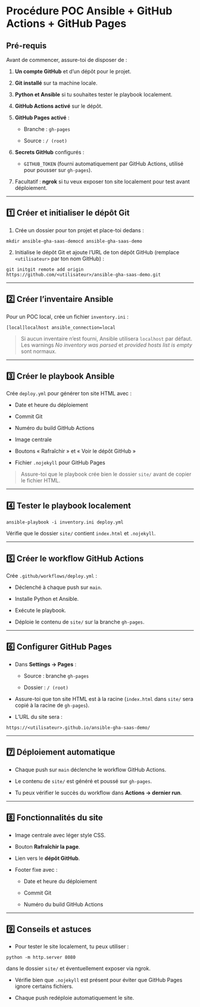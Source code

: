 # **Procédure POC Ansible + GitHub Actions + GitHub Pages**

## **Pré-requis**

Avant de commencer, assure-toi de disposer de :

1.  **Un compte GitHub** et d’un dépôt pour le projet.
    
2.  **Git installé** sur ta machine locale.
    
3.  **Python et Ansible** si tu souhaites tester le playbook localement.
    
4.  **GitHub Actions activé** sur le dépôt.
    
5.  **GitHub Pages activé** :
    
    - Branche : `gh-pages`
        
    - Source : `/ (root)`
        
6.  **Secrets GitHub** configurés :
    
    - `GITHUB_TOKEN` (fourni automatiquement par GitHub Actions, utilisé pour pousser sur `gh-pages`).
7.  Facultatif : **ngrok** si tu veux exposer ton site localement pour test avant déploiement.
    

* * *

## **1️⃣ Créer et initialiser le dépôt Git**

1.  Crée un dossier pour ton projet et place-toi dedans :

`mkdir ansible-gha-saas-democd ansible-gha-saas-demo`

2.  Initialise le dépôt Git et ajoute l’URL de ton dépôt GitHub (remplace `<utilisateur>` par ton nom GitHub) :

`git initgit remote add origin https://github.com/<utilisateur>/ansible-gha-saas-demo.git`

* * *

## **2️⃣ Créer l’inventaire Ansible**

Pour un POC local, crée un fichier `inventory.ini` :

`[local]localhost ansible_connection=local`

> Si aucun inventaire n’est fourni, Ansible utilisera `localhost` par défaut. Les warnings *No inventory was parsed* et *provided hosts list is empty* sont normaux.

* * *

## **3️⃣ Créer le playbook Ansible**

Crée `deploy.yml` pour générer ton site HTML avec :

- Date et heure du déploiement
    
- Commit Git
    
- Numéro du build GitHub Actions
    
- Image centrale
    
- Boutons « Rafraîchir » et « Voir le dépôt GitHub »
    
- Fichier `.nojekyll` pour GitHub Pages
    

> Assure-toi que le playbook crée bien le dossier `site/` avant de copier le fichier HTML.

* * *

## **4️⃣ Tester le playbook localement**

`ansible-playbook -i inventory.ini deploy.yml`

Vérifie que le dossier `site/` contient `index.html` et `.nojekyll`.

* * *

## **5️⃣ Créer le workflow GitHub Actions**

Crée `.github/workflows/deploy.yml` :

- Déclenché à chaque push sur `main`.
    
- Installe Python et Ansible.
    
- Exécute le playbook.
    
- Déploie le contenu de `site/` sur la branche `gh-pages`.
    

* * *

## **6️⃣ Configurer GitHub Pages**

- Dans **Settings → Pages** :
    
    - Source : branche `gh-pages`
        
    - Dossier : `/ (root)`
        
- Assure-toi que ton site HTML est à la racine (`index.html` dans `site/` sera copié à la racine de `gh-pages`).
    
- L’URL du site sera :
    

`https://<utilisateur>.github.io/ansible-gha-saas-demo/`

* * *

## **7️⃣ Déploiement automatique**

- Chaque push sur `main` déclenche le workflow GitHub Actions.
    
- Le contenu de `site/` est généré et poussé sur `gh-pages`.
    
- Tu peux vérifier le succès du workflow dans **Actions → dernier run**.
    

* * *

## **8️⃣ Fonctionnalités du site**

- Image centrale avec léger style CSS.
    
- Bouton **Rafraîchir la page**.
    
- Lien vers le **dépôt GitHub**.
    
- Footer fixe avec :
    
    - Date et heure du déploiement
        
    - Commit Git
        
    - Numéro du build GitHub Actions
        

* * *

## **9️⃣ Conseils et astuces**

- Pour tester le site localement, tu peux utiliser :

`python -m http.server 8080`

dans le dossier `site/` et éventuellement exposer via ngrok.

- Vérifie bien que `.nojekyll` est présent pour éviter que GitHub Pages ignore certains fichiers.
    
- Chaque push redéploie automatiquement le site.
